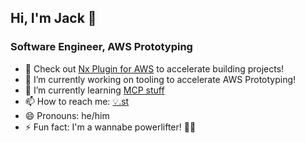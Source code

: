 ## Hi, I'm Jack 👋

### Software Engineer, AWS Prototyping

- 🚀 Check out [Nx Plugin for AWS](https://github.com/awslabs/nx-plugin-for-aws) to accelerate building projects!
- 🔭 I’m currently working on tooling to accelerate AWS Prototyping!
- 🌱 I’m currently learning [MCP stuff](https://modelcontextprotocol.io/)
- 📫 How to reach me: [💡.st](https://💡.st/)
- 😄 Pronouns: he/him
- ⚡ Fun fact: I'm a wannabe powerlifter! 🏋️‍♂️
